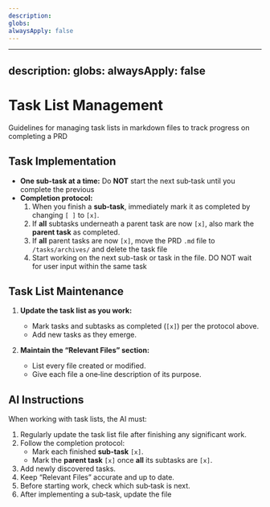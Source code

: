 ```yaml
---
description: 
globs: 
alwaysApply: false
---
```

---
description: 
globs: 
alwaysApply: false
---
# Task List Management

Guidelines for managing task lists in markdown files to track progress on completing a PRD
## Task Implementation
- **One sub-task at a time:** Do **NOT** start the next sub‑task until you complete the previous
- **Completion protocol:**  
  1. When you finish a **sub‑task**, immediately mark it as completed by changing `[ ]` to `[x]`.  
  2. If **all** subtasks underneath a parent task are now `[x]`, also mark the **parent task** as completed.  
  3. If **all** parent tasks are now `[x]`, move the PRD `.md` file to `/tasks/archives/` and delete the task file
  4. Start working on the next sub-task or task in the file. DO NOT wait for user input within the same task

## Task List Maintenance

1. **Update the task list as you work:**
   - Mark tasks and subtasks as completed (`[x]`) per the protocol above.
   - Add new tasks as they emerge.

2. **Maintain the “Relevant Files” section:**
   - List every file created or modified.
   - Give each file a one‑line description of its purpose.

## AI Instructions

When working with task lists, the AI must:

1. Regularly update the task list file after finishing any significant work.
2. Follow the completion protocol:
   - Mark each finished **sub‑task** `[x]`.
   - Mark the **parent task** `[x]` once **all** its subtasks are `[x]`.
3. Add newly discovered tasks.
4. Keep “Relevant Files” accurate and up to date.
5. Before starting work, check which sub‑task is next.
6. After implementing a sub‑task, update the file